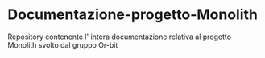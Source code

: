 # Documentazione-progetto-Monolith
Repository contenente l' intera documentazione relativa al progetto Monolith svolto dal gruppo Or-bit

